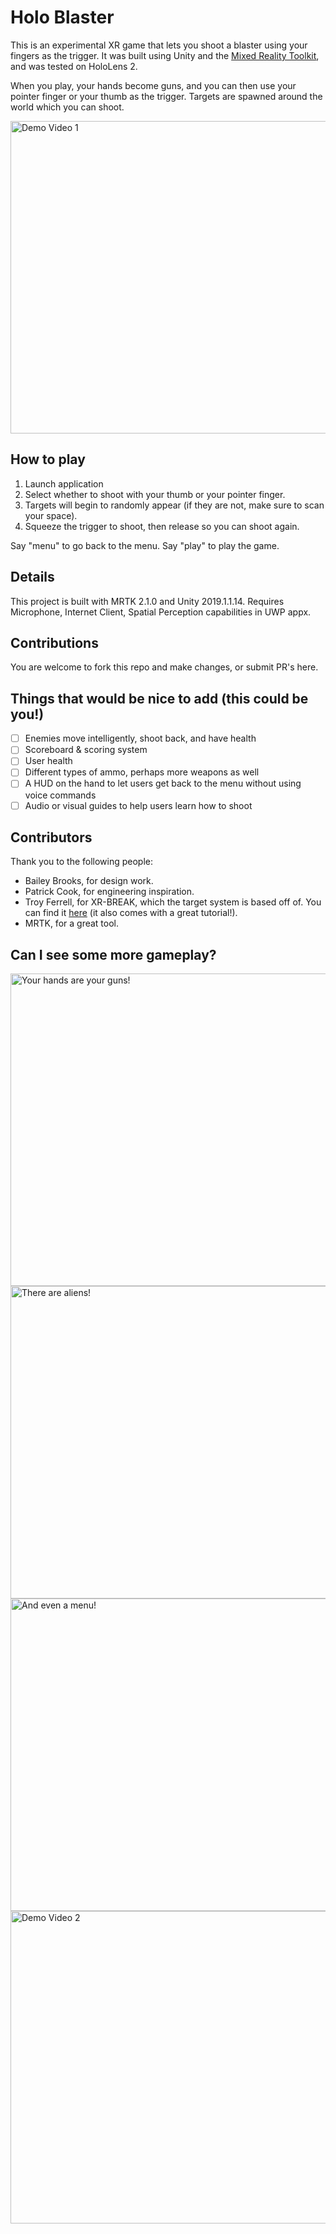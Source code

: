 # Holo Blaster

This is an experimental XR game that lets you shoot a blaster using your fingers as the trigger. It was built using Unity and the [Mixed Reality Toolkit](https://github.com/microsoft/MixedRealityToolkit-Unity), and was tested on HoloLens 2.

When you play, your hands become guns, and you can then use your pointer finger or your thumb as the trigger. Targets are spawned around the world which you can shoot.

<img src="./Assets/Resources/HoloBlasterTrailer.gif" alt="Demo Video 1" width="800" height="500">

## How to play

1. Launch application
1. Select whether to shoot with your thumb or your pointer finger.
1. Targets will begin to randomly appear (if they are not, make sure to scan your space).
1. Squeeze the trigger to shoot, then release so you can shoot again.

Say "menu" to go back to the menu.
Say "play" to play the game.

## Details

This project is built with MRTK 2.1.0 and Unity 2019.1.1.14.
Requires Microphone, Internet Client,  Spatial Perception capabilities in UWP appx.

## Contributions

You are welcome to fork this repo and make changes, or submit PR's here.

## Things that would be nice to add (this could be you!)

- [ ] Enemies move intelligently, shoot back, and have health
- [ ] Scoreboard & scoring system
- [ ] User health
- [ ] Different types of ammo, perhaps more weapons as well
- [ ] A HUD on the hand to let users get back to the menu without using voice commands
- [ ] Audio or visual guides to help users learn how to shoot

## Contributors

Thank you to the following people:

- Bailey Brooks, for design work.
- Patrick Cook, for engineering inspiration.
- Troy Ferrell, for XR-BREAK, which the  target system is based off of. You can find it [here](https://github.com/Troy-Ferrell/XR-BREAK/blob/master/LICENSE) (it also comes with a great tutorial!).
- MRTK, for a great tool.

## Can I see some more gameplay?

<img src="./Assets/Resources/yourhandsareyourguns.png" alt="Your hands are your guns!" width="800" height="500">

<img src="./Assets/Resources/therearealiens.png" alt="There are aliens!" width="800" height="500">

<img src="./Assets/Resources/andevenamenu.png" alt="And even a menu!" width="800" height="500">

<img src="./Assets/Resources/HoloBlasterDemo.gif" alt="Demo Video 2" width="800" height="500">
